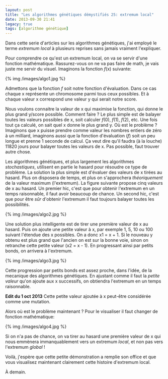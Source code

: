 ```yaml
---
layout: post
title: "Les algorithmes génétiques démystifiés 25: extremum local"
date: 2013-09-30 21:41
legacy: true
tags: [algorithme génétique]
---
```




Dans cette serie d'articles sur les algorithmes génétiques, j'ai
employé le terme *extremum local* à plusieurs reprises sans jamais
vraiment l'expliquer.

<!-- more -->

Pour comprendre ce qu'est un extremum local, on va se servir d'une
fonction mathématique. Rassurez-vous on ne va pas faire de math, je vais
juste me servir du visuel. Imaginons la fonction *f*(x) suivante:

{% img /images/algo1.jpg %}

Admettons que la fonction *f* soit notre fonction d'évaluation. Dans ce
cas chaque x représente un chromosome parmi tous ceux possibles. Et à chaque
valeur x correspond une valeur y qui serait notre score.

Nous voulons connaitre la valeur de x qui maximise la fonction, qui donne
le plus grand y/score possible. Comment faire ? Le plus simple est de
balayer toutes les valeurs possibles de x, soit calculer *f*(0), *f*(1),
*f*(2), etc. Une fois tout ça calculé, on sait quel x donne le plus grand y.
Où est le problème ? Imaginons que x puisse prendre comme valeur les
nombres entiers de zéro à un milliard, imaginons aussi que la fonction
d'évaluation (*f*) soit un peu longue et prenne 1 seconde de calcul.
Ça veut dire qu'il faudra (à la louche) 11820 jours pour balayer
toutes les valeurs de x. Pas possible, faut trouver autre chose.

Les algorithmes génétiques, et plus largement les algorithmes
*stochastiques*, utilisent en partie le hasard pour résoudre ce
type de problème. La solution la plus simple est d'évaluer des valeurs
de x tirées au hasard. Plus on disposera de temps, et plus on s'approchera
*théoriquement* de la valeur maximum (l'extremum). La figure suivante
propose cinq valeurs de x au hasard. Un premier hic, c'est que pour obtenir
l'extremum en un temps raisonnable, il faut avoir beaucoup de chance.
Un second hic, c'est que pour être *sûr* d'obtenir l'extremum il faut
toujours balayer toutes les possibilités.

{% img /images/algo2.jpg %}

Une solution plus intelligente est de tirer une première valeur de x au
hasard.
Puis on ajoute une petite valeur à x, par exemple 1, 5, 10 ou 100 suivant
l'étendue des x possibles. 
On a donc x1 = x + 1. Si le nouveau y
obtenu est plus grand que l'ancien on est sur la bonne voie, sinon on
retranche cette petite valeur (x2 = x - 1). En progressant ainsi par petits
bonds, on arrivera à l'extremum.

{% img /images/algo3.jpg %}

Cette progression par petits bonds est assez proche, dans l'idée, de la
mecanique des algorithmes génétiques. En ajustant comme il faut la
*petite valeur* qu'on ajoute aux x successifs, on obtiendra l'extremum en
un temps raisonnable.

**Edit du 1 oct 2013** Cette petite valeur ajoutée à x peut-être considérée
comme une mutation.

Alors où est le problème maintenant ? Pour le visualiser il faut changer
de fonction mathématique:

{% img /images/algo4.jpg %}

Si on n'a pas de chance, on va tirer au hasard une première valeur de x
qui nous emmènera immanquablement vers un extremum *local*, et non
pas vers l'extremum *global* !

Voilà, j'espère que cette petite démonstration a remplie son office et
que vous visualisez maintenant clairement cette histoire
d'extremum local.





À demain.



